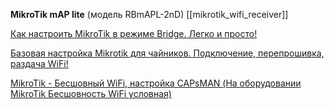 

**MikroTik mAP lite** (модель RBmAPL-2nD)
[[mikrotik_wifi_receiver]]

  
[Как настроить MikroTik в режиме Bridge. Легко и просто!](https://youtu.be/xZT03wbjtk0?si=t3q3GIVA1pPmGy9r)

[Базовая настройка Mikrotik для чайников. Подключение, перепрошивка, раздача WiFi!](https://youtu.be/wKXLEK9zYBI?si=5NDMTGALsDd0GsZD)

[MikroTik - Бесшовный WiFi, настройка CAPsMAN (На оборудовании MikroTik Бесшовность WiFi условная)](https://youtu.be/wld7Yx_i0m8?si=7D--jifiQmUJ9DY0)







